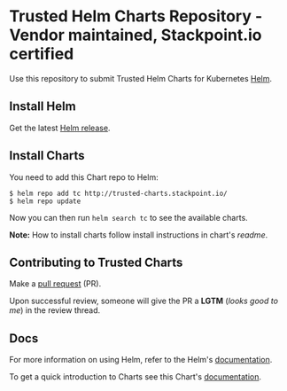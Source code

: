 # Trusted Helm Charts Repository - Vendor maintained, Stackpoint.io certified

Use this repository to submit Trusted Helm Charts for Kubernetes [Helm](https://helm.sh).


## Install Helm

Get the latest [Helm release](https://github.com/kubernetes/helm#install).


## Install Charts

You need to add this Chart repo to Helm:
```console
$ helm repo add tc http://trusted-charts.stackpoint.io/
$ helm repo update
```
Now you can then run `helm search tc` to see the available charts.

**Note:** How to install charts follow install instructions in chart's _readme_.


## Contributing to Trusted Charts

Make a [pull request](https://help.github.com/articles/using-pull-requests) (PR).

Upon successful review, someone will give the PR a __LGTM__ (_looks good to me_) in the review thread.


## Docs

For more information on using Helm, refer to the Helm's [documentation](https://docs.helm.sh/using_helm/#quickstart-guide).

To get a quick introduction to Charts see this Chart's [documentation](https://docs.helm.sh/developing_charts/#charts).
